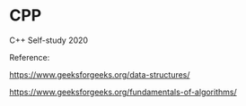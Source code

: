 # CPP
C++ Self-study 2020

Reference: 

https://www.geeksforgeeks.org/data-structures/ 

https://www.geeksforgeeks.org/fundamentals-of-algorithms/
